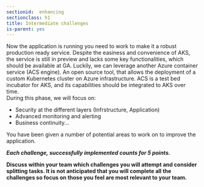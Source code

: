 ```yaml
---
sectionid:  enhancing
sectionclass: h1
title: Intermediate challenges
is-parent: yes
---
```


Now the application is running you need to work to make it a robust production ready service. 
Despite the easiness and convenience of AKS, the service is still in preview and lacks some key functionalities, which should be available at GA. Luckily, we can leverage another Azure container service (ACS engine). An open source tool, that allows the deployment of a custom Kubernetes cluster on Azure infrastructure. 
ACS is a test bed incubator for AKS, and its capabilities should be integrated to AKS over time.    
During this phase, we will focus on:
- Security at the different layers (Infrstructure, Application)
- Advanced monitoring and alerting     
- Business continuity...

You have been given a number of potential areas to work on to improve the application.

***Each challenge, successfully implemented counts for 5 points.*** 

 **Discuss within your team which challenges you will attempt and consider splitting tasks. It is not anticipated that you will complete all the challenges so focus on those you feel are most relevant to your team.**
